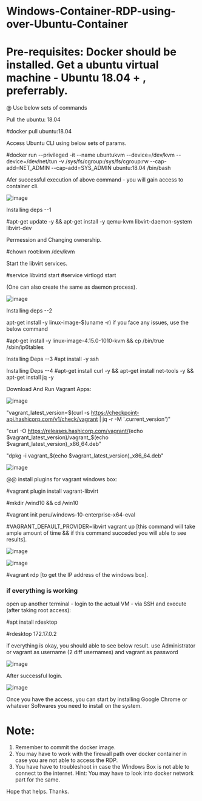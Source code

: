 # Windows-Container-RDP-using-over-Ubuntu-Container
# Pre-requisites: Docker should be installed.  Get a ubuntu virtual machine  - Ubuntu 18.04 + , preferrably. 

@ Use below sets of commands 

Pull the ubuntu: 18.04

#docker pull ubuntu:18.04

Access Ubuntu CLI using below sets of params. 

#docker run --privileged -it --name ubuntukvm --device=/dev/kvm --device=/dev/net/tun -v /sys/fs/cgroup:/sys/fs/cgroup:rw --cap-add=NET_ADMIN --cap-add=SYS_ADMIN ubuntu:18.04 /bin/bash

Afer successful execution of above command - you will gain access to container cli. 

![image](https://user-images.githubusercontent.com/25867028/183298168-ab0b2c9f-fd20-4cfc-b529-33296691ac0d.png)

Installing deps --1

#apt-get update -y && apt-get install -y qemu-kvm libvirt-daemon-system libvirt-dev 

Permession and Changing ownership. 

#chown root:kvm /dev/kvm

Start the libvirt services. 

#service libvirtd start
#service virtlogd start


(One can also create the same as daemon process). 

![image](https://user-images.githubusercontent.com/25867028/183298468-90a687e4-44f6-4376-a998-32eac3e22882.png)

Installing deps --2 

apt-get install -y linux-image-$(uname -r) 
if you face any issues, use the below command

#apt-get install -y linux-image-4.15.0-1010-kvm && cp /bin/true /sbin/ip6tables

Installing Deps --3
#apt install -y ssh

Installing Deps --4
#apt-get install curl -y && apt-get install net-tools -y && apt-get install jq -y

Download And Run Vagrant Apps:

![image](https://user-images.githubusercontent.com/25867028/183299544-1f030d0b-d5ab-4731-92af-ee5a85ba3682.png)


"vagrant_latest_version=$(curl -s https://checkpoint-api.hashicorp.com/v1/check/vagrant  | jq -r -M '.current_version')"

"curl -O https://releases.hashicorp.com/vagrant/<UseDollarSymbol>(echo $vagrant_latest_version)/vagrant_$(echo $vagrant_latest_version)_x86_64.deb"

"dpkg -i vagrant_$(echo $vagrant_latest_version)_x86_64.deb"

![image](https://user-images.githubusercontent.com/25867028/183298721-0275a745-3956-49ec-b0ec-396df3986de2.png)

@@ install plugins for vagrant windows box: 

#vagrant plugin install vagrant-libvirt

#mkdir /wind10 && cd /win10

#vagrant init peru/windows-10-enterprise-x64-eval

#VAGRANT_DEFAULT_PROVIDER=libvirt vagrant up [this command will take ample amount of time && if this command succeded you will able to see results]. 

![image](https://user-images.githubusercontent.com/25867028/183298764-1f809b23-eebd-4cf4-926f-fd1ea263d8c3.png)

![image](https://user-images.githubusercontent.com/25867028/183298974-693d4b9a-83f5-49f7-ae03-4a6ccf536e01.png)

#vagrant rdp 
[to get the IP address of the windows box]. 


### if everything is working 

open up another terminal - login to the actual VM - via SSH and execute (after taking root access): 

#apt install rdesktop

#rdesktop 172.17.0.2

if everything is okay, you should able to see below result. use Administrator or vagrant as username (2 diff usernames) and vagrant as password


![image](https://user-images.githubusercontent.com/25867028/183299175-92a52078-aed3-4beb-a7c3-8b75edb247b7.png)

After successful login.

![image](https://user-images.githubusercontent.com/25867028/183299312-29cb8259-4311-48a6-8947-8a140061c92f.png)

Once you have the access, you can start by installing Google Chrome or whatever Softwares you need to install on the system. 

# Note: 
1. Remember to commit the docker image. 
2. You may have to work with the firewall path over docker container in case you are not able to access the RDP. 
3. You have have to troubleshoot in case the Windows Box is not able to connect to the internet. Hint: You may have to look into docker network part for the same. 

Hope that helps. 
Thanks. 










